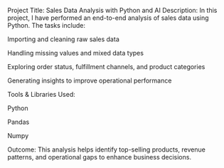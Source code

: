Project Title: Sales Data Analysis with Python and AI
Description:
In this project, I have performed an end-to-end analysis of sales data using Python. The tasks include:

Importing and cleaning raw sales data

Handling missing values and mixed data types

Exploring order status, fulfillment channels, and product categories

Generating insights to improve operational performance


Tools & Libraries Used:

Python

Pandas

Numpy


Outcome:
This analysis helps identify top-selling products, revenue patterns, and operational gaps to enhance business decisions.
